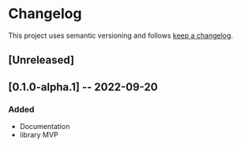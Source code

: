 # Changelog

This project uses semantic versioning and follows [keep a changelog](https://keepachangelog.com).


## [Unreleased]


## [0.1.0-alpha.1] -- 2022-09-20
### Added
- Documentation
- library MVP